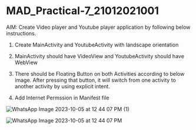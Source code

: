 # MAD_Practical-7_21012021001
AIM: Create Video player and Youtube player application by following below instructions.

1. Create MainActivity and YoutubeActivity with landscape orientation

2. MainActivity should have VideoView and YoutubeActivity should have WebView

3. There should be Floating Button on both Activities according to below image. After pressing that button, it will switch from one activity to another activity by using explicit intent.

4. Add Internet Permssion in Manifest file

![WhatsApp Image 2023-10-05 at 12 44 07 PM (1)](https://github.com/AdesharaBrijesh/MAD_Practical-7_21012021001/assets/98079442/8fb90f31-2c92-4216-86c0-fe5734c0fcf3)

![WhatsApp Image 2023-10-05 at 12 44 07 PM](https://github.com/AdesharaBrijesh/MAD_Practical-7_21012021001/assets/98079442/522bd1ea-e3db-47ef-ad1e-10e6b8cc2601)


